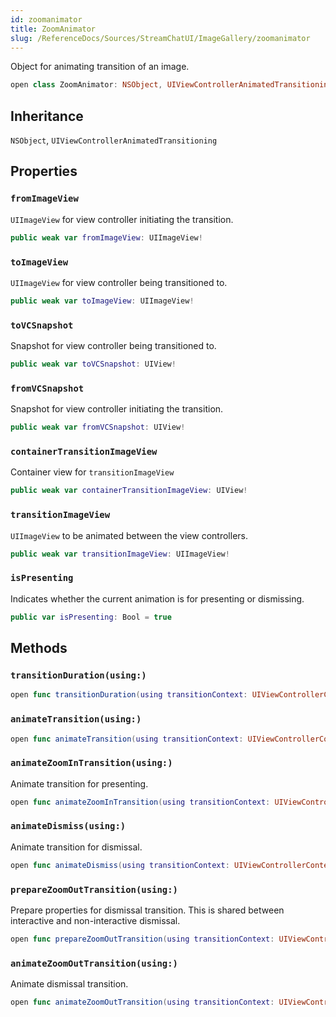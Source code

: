 ```yaml
---
id: zoomanimator 
title: ZoomAnimator
slug: /ReferenceDocs/Sources/StreamChatUI/ImageGallery/zoomanimator
---
```


Object for animating transition of an image.

``` swift
open class ZoomAnimator: NSObject, UIViewControllerAnimatedTransitioning 
```

## Inheritance

`NSObject`, `UIViewControllerAnimatedTransitioning`

## Properties

### `fromImageView`

`UIImageView` for view controller initiating the transition.

``` swift
public weak var fromImageView: UIImageView!
```

### `toImageView`

`UIImageView` for view controller being transitioned to.

``` swift
public weak var toImageView: UIImageView!
```

### `toVCSnapshot`

Snapshot for view controller being transitioned to.

``` swift
public weak var toVCSnapshot: UIView!
```

### `fromVCSnapshot`

Snapshot for view controller initiating the transition.

``` swift
public weak var fromVCSnapshot: UIView!
```

### `containerTransitionImageView`

Container view for `transitionImageView`

``` swift
public weak var containerTransitionImageView: UIView!
```

### `transitionImageView`

`UIImageView` to be animated between the view controllers.

``` swift
public weak var transitionImageView: UIImageView!
```

### `isPresenting`

Indicates whether the current animation is for presenting or dismissing.

``` swift
public var isPresenting: Bool = true
```

## Methods

### `transitionDuration(using:)`

``` swift
open func transitionDuration(using transitionContext: UIViewControllerContextTransitioning?) -> TimeInterval 
```

### `animateTransition(using:)`

``` swift
open func animateTransition(using transitionContext: UIViewControllerContextTransitioning) 
```

### `animateZoomInTransition(using:)`

Animate transition for presenting.

``` swift
open func animateZoomInTransition(using transitionContext: UIViewControllerContextTransitioning) 
```

### `animateDismiss(using:)`

Animate transition for dismissal.

``` swift
open func animateDismiss(using transitionContext: UIViewControllerContextTransitioning) 
```

### `prepareZoomOutTransition(using:)`

Prepare properties for dismissal transition.
This is shared between interactive and non-interactive dismissal.

``` swift
open func prepareZoomOutTransition(using transitionContext: UIViewControllerContextTransitioning) 
```

### `animateZoomOutTransition(using:)`

Animate dismissal transition.

``` swift
open func animateZoomOutTransition(using transitionContext: UIViewControllerContextTransitioning) 
```
